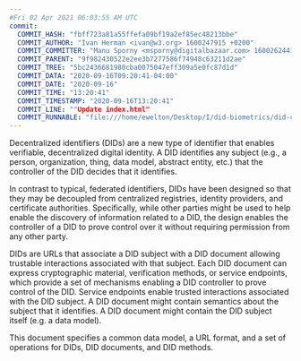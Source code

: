 ```yaml
---
#Fri 02 Apr 2021 06:03:55 AM UTC
commit:
  COMMIT_HASH: "fbff723a81a55ffefa09bf19a2ef85ec48213bbe"
  COMMIT_AUTHOR: "Ivan Herman <ivan@w3.org> 1600247915 +0200"
  COMMIT_COMMITTER: "Manu Sporny <msporny@digitalbazaar.com> 1600262441 -0400"
  COMMIT_PARENT: "9f982430522e2ee3b7277586f74948c63211d2ae"
  COMMIT_TREE: "5bc2436681980cba0075047eff309a5e0fc87d1d"
  COMMIT_DATA: "2020-09-16T09:20:41-04:00"
  COMMIT_DATE: "2020-09-16"
  COMMIT_TIME: "13:20:41"
  COMMIT_TIMESTAMP: "2020-09-16T13:20:41"
  COMMIT_LINE: ""Update index.html"
  COMMIT_RUNNABLE: "file:///home/ewelton/Desktop/I/did-biometrics/did-core-dataset/analysis/gitinfo/fbff723a81a55ffefa09bf19a2ef85ec48213bbe/snapshot/index.html"
---
```


<section id="abstract">
<p>
<a>Decentralized identifiers</a> (DIDs) are a new type of identifier that
enables verifiable, decentralized digital identity. A <a>DID</a> identifies any
subject (e.g., a person, organization, thing, data model, abstract entity, etc.)
that the controller of the <a>DID</a> decides that it identifies.

In contrast to typical, federated identifiers, DIDs have been designed
so that they may be decoupled from centralized registries, identity providers,
and certificate authorities. Specifically, while other parties might be used
to help enable the discovery of information related to a <a>DID</a>,
the design enables the controller of a <a>DID</a> to prove control over it
without requiring permission from any other party.

<a>DID</a>s are URLs that associate
a <a>DID subject</a> with a <a>DID document</a> allowing trustable interactions
associated with that subject. Each <a>DID document</a> can express cryptographic
material, verification methods, or <a>service endpoints</a>, which provide a set
of mechanisms enabling a <a>DID controller</a> to prove control of the
<a>DID</a>. <a>Service endpoints</a> enable trusted interactions associated with
the <a>DID subject</a>. A <a>DID document</a> might contain semantics about the
subject that it identifies. A <a>DID document</a> might contain the <a>DID
subject</a> itself (e.g. a data model).
    </p>
<p>
This document specifies a common data model, a URL format, and a set of
operations for <a>DIDs</a>, <a>DID documents</a>, and <a>DID methods</a>.
    </p>
</section>
